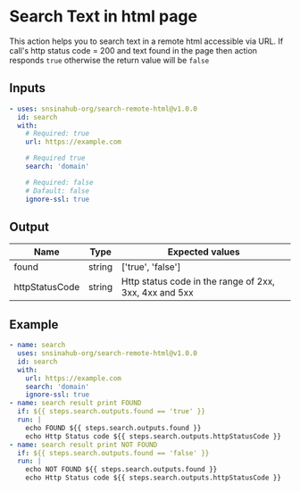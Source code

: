 # Search Text in html page
This action helps you to search text in a remote html accessible via URL. If call's http status code = 200 and text found in the page then action responds `true` otherwise the return value will be `false`

## Inputs
```YAML
- uses: snsinahub-org/search-remote-html@v1.0.0
  id: search
  with:
    # Required: true
    url: https://example.com

    # Required true
    search: 'domain'

    # Required: false
    # Dafault: false
    ignore-ssl: true
```
## Output
| Name | Type | Expected values |
| -- | -- | -- |
| found | string | ['true', 'false']
| httpStatusCode | string | Http status code in the range of 2xx, 3xx, 4xx and 5xx 

## Example
```YAML
- name: search
  uses: snsinahub-org/search-remote-html@v1.0.0
  id: search
  with:
    url: https://example.com
    search: 'domain'
    ignore-ssl: true
- name: search result print FOUND
  if: ${{ steps.search.outputs.found == 'true' }}
  run: |
    echo FOUND ${{ steps.search.outputs.found }}
    echo Http Status code ${{ steps.search.outputs.httpStatusCode }}
- name: search result print NOT FOUND
  if: ${{ steps.search.outputs.found == 'false' }}
  run: |
    echo NOT FOUND ${{ steps.search.outputs.found }}
    echo Http Status code ${{ steps.search.outputs.httpStatusCode }}
```
